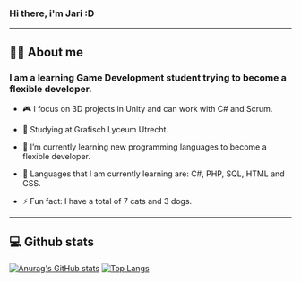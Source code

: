 ### Hi there, i'm Jari :D


---

## 👨‍💻 About me

### I am a learning Game Development student trying to become a flexible developer.

- :video_game: I focus on 3D projects in Unity and can work with C# and Scrum.

- :book: Studying at Grafisch Lyceum Utrecht.

- 🌱 I’m currently learning new programming languages to become a flexible developer. 

-  :page_facing_up: Languages that I am currently learning are: C#, PHP, SQL, HTML and CSS. 
 
- ⚡ Fun fact: I have a total of 7 cats and 3 dogs.

---

## :computer: Github stats

[![Anurag's GitHub stats](https://github-readme-stats.vercel.app/api?username=JariPD&theme=synthwave)](https://github.com/anuraghazra/github-readme-stats)
[![Top Langs](https://github-readme-stats.vercel.app/api/top-langs/?username=JariPD&theme=synthwave)](https://github.com/anuraghazra/github-readme-stats)

